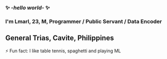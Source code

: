 ### ✨ _-hello world-_ ✨ 
### I'm Lmarl, 23, M, Programmer / Public Servant / Data Encoder
## General Trias, Cavite, Philippines
⚡ Fun fact: I like table tennis, spaghetti and playing ML

<!--
**lcsaria/lcsaria** is a ✨ _special_ ✨ repository because its `README.md` (this file) appears on your GitHub profile.

Here are some ideas to get you started:

- 🔭 I’m currently working on ...
- 🌱 I’m currently learning ...
- 👯 I’m looking to collaborate on ...
- 🤔 I’m looking for help with ...
- 💬 Ask me about ...
- 📫 How to reach me: ...
- 😄 Pronouns: ...
- ⚡ Fun fact: ...
-->
